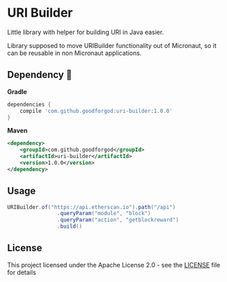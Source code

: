 # URI Builder

Little library with helper for building URI in Java easier.

Library supposed to move URIBuilder functionality out of Micronaut, so it can be reusable in non Micronaut applications.

## Dependency :rocket:

**Gradle**
```groovy
dependencies {
    compile 'com.github.goodforgod:uri-builder:1.0.0'
}
```

**Maven**
```xml
<dependency>
    <groupId>com.github.goodforgod</groupId>
    <artifactId>uri-builder</artifactId>
    <version>1.0.0</version>
</dependency>
```

## Usage

```java
URIBuilder.of("https://api.etherscan.io").path("/api")
                .queryParam("module", "block")
                .queryParam("action", "getblockreward")
                .build()
```

## License

This project licensed under the Apache License 2.0 - see the [LICENSE](LICENSE) file for details
